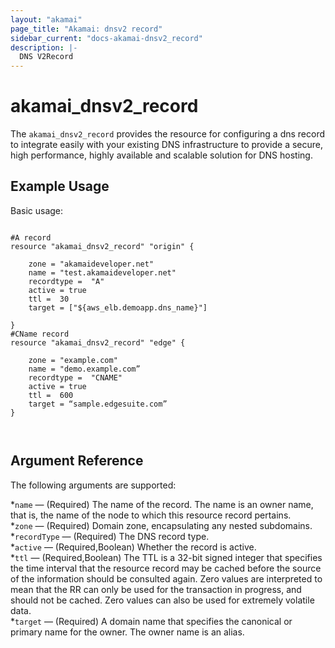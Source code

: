 ```yaml
---
layout: "akamai"
page_title: "Akamai: dnsv2 record"
sidebar_current: "docs-akamai-dnsv2_record"
description: |-
  DNS V2Record
---
```


# akamai_dnsv2_record


The `akamai_dnsv2_record` provides the resource for configuring a dns record to integrate easily with your existing DNS infrastructure to provide a secure, high performance, highly available and scalable solution for DNS hosting.



## Example Usage

Basic usage:

```hcl

#A record
resource "akamai_dnsv2_record" "origin" {

    zone = "akamaideveloper.net"
    name = "test.akamaideveloper.net"
    recordtype =  "A"
    active = true
    ttl =  30
    target = ["${aws_elb.demoapp.dns_name}"]

}
#CName record
resource "akamai_dnsv2_record" "edge" {

    zone = "example.com"
    name = "demo.example.com”
    recordtype =  "CNAME"
    active = true
    ttl =  600 
    target = “sample.edgesuite.com”
}



```

## Argument Reference

The following arguments are supported:

*`name` — (Required) The name of the record. The name is an owner name, that is, the name of the node to which this resource record pertains.  
*`zone` — (Required) Domain zone, encapsulating any nested subdomains.  
*`recordType` — (Required) The DNS record type.  
*`active` — (Required,Boolean) Whether the record is active.  
*`ttl` — (Required,Boolean) The TTL is a 32-bit signed integer that specifies the time interval that the resource record may be cached before the source of the information should be consulted again. Zero values are interpreted to mean that the RR can only be used for the transaction in progress, and should not be cached. Zero values can also be used for extremely volatile data.  
*`target` — (Required) A domain name that specifies the canonical or primary name for the owner. The owner name is an alias.  
